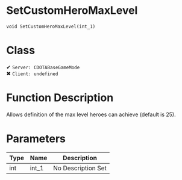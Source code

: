 # SetCustomHeroMaxLevel
```
void SetCustomHeroMaxLevel(int_1)
```
# Class
✔ `Server: CDOTABaseGameMode`  
✖ `Client: undefined`  

# Function Description
Allows definition of the max level heroes can achieve (default is 25).
# Parameters
Type|Name|Description
--|--|--
int|int_1|No Description Set
